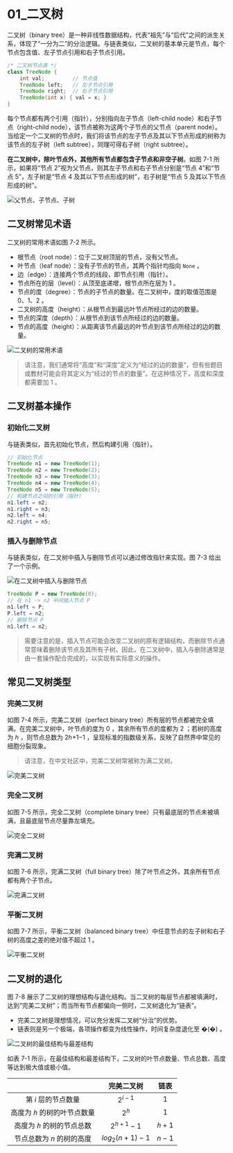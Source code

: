 # 01_二叉树

二叉树（binary tree）是一种非线性数据结构，代表“祖先”与“后代”之间的派生关系，体现了“一分为二”的分治逻辑。与链表类似，二叉树的基本单元是节点，每个节点包含值、左子节点引用和右子节点引用。

```java
/* 二叉树节点类 */
class TreeNode {
    int val;         // 节点值
    TreeNode left;   // 左子节点引用
    TreeNode right;  // 右子节点引用
    TreeNode(int x) { val = x; }
}
```

每个节点都有两个引用（指针），分别指向左子节点（left-child node）和右子节点（right-child node），该节点被称为这两个子节点的父节点（parent node）。当给定一个二叉树的节点时，我们将该节点的左子节点及其以下节点形成的树称为该节点的左子树（left subtree），同理可得右子树（right subtree）。

**在二叉树中，除叶节点外，其他所有节点都包含子节点和非空子树**。如图 7-1 所示，如果将“节点 2”视为父节点，则其左子节点和右子节点分别是“节点 4”和“节点 5”，左子树是“节点 4 及其以下节点形成的树”，右子树是“节点 5 及其以下节点形成的树”。

![父节点、子节点、子树](https://cdn.jsdelivr.net/gh/ZL85/ImageBed@main/202404031539142.png)

## 二叉树常见术语

二叉树的常用术语如图 7-2 所示。

- 根节点（root node）：位于二叉树顶层的节点，没有父节点。
- 叶节点（leaf node）：没有子节点的节点，其两个指针均指向 `None` 。
- 边（edge）：连接两个节点的线段，即节点引用（指针）。
- 节点所在的层（level）：从顶至底递增，根节点所在层为 1 。
- 节点的度（degree）：节点的子节点的数量。在二叉树中，度的取值范围是 0、1、2 。
- 二叉树的高度（height）：从根节点到最远叶节点所经过的边的数量。
- 节点的深度（depth）：从根节点到该节点所经过的边的数量。
- 节点的高度（height）：从距离该节点最远的叶节点到该节点所经过的边的数量。

![二叉树的常用术语](https://cdn.jsdelivr.net/gh/ZL85/ImageBed@main/202404031539952.png)

> 请注意，我们通常将“高度”和“深度”定义为“经过的边的数量”，但有些题目或教材可能会将其定义为“经过的节点的数量”。在这种情况下，高度和深度都需要加 1 。

## 二叉树基本操作

### 初始化二叉树

与链表类似，首先初始化节点，然后构建引用（指针）。

```java
// 初始化节点
TreeNode n1 = new TreeNode(1);
TreeNode n2 = new TreeNode(2);
TreeNode n3 = new TreeNode(3);
TreeNode n4 = new TreeNode(4);
TreeNode n5 = new TreeNode(5);
// 构建节点之间的引用（指针）
n1.left = n2;
n1.right = n3;
n2.left = n4;
n2.right = n5;
```

### 插入与删除节点

与链表类似，在二叉树中插入与删除节点可以通过修改指针来实现。图 7-3 给出了一个示例。

![在二叉树中插入与删除节点](https://www.hello-algo.com/chapter_tree/binary_tree.assets/binary_tree_add_remove.png)

```java
TreeNode P = new TreeNode(0);
// 在 n1 -> n2 中间插入节点 P
n1.left = P;
P.left = n2;
// 删除节点 P
n1.left = n2;
```

> 需要注意的是，插入节点可能会改变二叉树的原有逻辑结构，而删除节点通常意味着删除该节点及其所有子树。因此，在二叉树中，插入与删除通常是由一套操作配合完成的，以实现有实际意义的操作。

## 常见二叉树类型

### 完美二叉树

如图 7-4 所示，完美二叉树（perfect binary tree）所有层的节点都被完全填满。在完美二叉树中，叶节点的度为 0 ，其余所有节点的度都为 2 ；若树的高度为 ℎ ，则节点总数为 2ℎ+1−1 ，呈现标准的指数级关系，反映了自然界中常见的细胞分裂现象。

> 请注意，在中文社区中，完美二叉树常被称为满二叉树。

![完美二叉树](https://cdn.jsdelivr.net/gh/ZL85/ImageBed@main/202404031539284.png)

### 完全二叉树

如图 7-5 所示，完全二叉树（complete binary tree）只有最底层的节点未被填满，且最底层节点尽量靠左填充。

![完全二叉树](https://cdn.jsdelivr.net/gh/ZL85/ImageBed@main/202404031539227.png)

### 完满二叉树

如图 7-6 所示，完满二叉树（full binary tree）除了叶节点之外，其余所有节点都有两个子节点。

![完满二叉树](https://cdn.jsdelivr.net/gh/ZL85/ImageBed@main/202404031539018.png)

### 平衡二叉树

如图 7-7 所示，平衡二叉树（balanced binary tree）中任意节点的左子树和右子树的高度之差的绝对值不超过 1 。

![平衡二叉树](https://cdn.jsdelivr.net/gh/ZL85/ImageBed@main/202404031539195.png)

## 二叉树的退化

图 7-8 展示了二叉树的理想结构与退化结构。当二叉树的每层节点都被填满时，达到“完美二叉树”；而当所有节点都偏向一侧时，二叉树退化为“链表”。

- 完美二叉树是理想情况，可以充分发挥二叉树“分治”的优势。
- 链表则是另一个极端，各项操作都变为线性操作，时间复杂度退化至 �(�) 。

![二叉树的最佳结构与最差结构](https://cdn.jsdelivr.net/gh/ZL85/ImageBed@main/202404031539746.png)

如表 7-1 所示，在最佳结构和最差结构下，二叉树的叶节点数量、节点总数、高度等达到极大值或极小值。

|                             |   完美二叉树   | 链表  |
| :-------------------------: | :------------: | :---: |
|     第 $i$ 层的节点数量     |   $2^{i-1}$    |  $1$  |
| 高度为 $ℎ$ 的树的叶节点数量 |    $2^{h}$     |  $1$  |
|  高度为 $ℎ$ 的树的节点总数  |  $2^{h+1}-1$   | $ℎ+1$ |
|  节点总数为 $n$ 的树的高度  | $log_2(n+1)-1$ | $n−1$ |